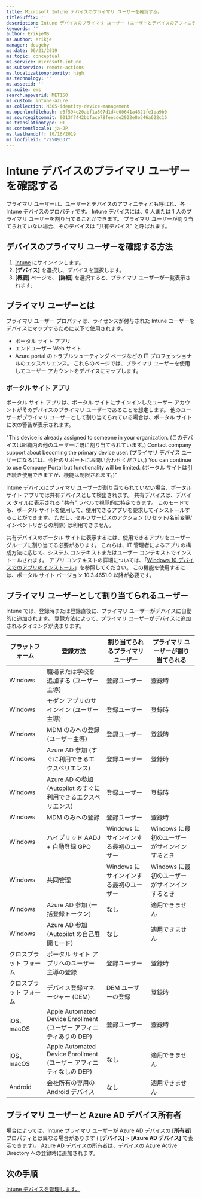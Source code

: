```yaml
---
title: Microsoft Intune デバイスのプライマリ ユーザーを確認する。
titleSuffix: ''
description: Intune デバイスのプライマリ ユーザー (ユーザーとデバイスのアフィニティ) を確認します。
keywords: ''
author: ErikjeMS
ms.author: erikje
manager: dougeby
ms.date: 06/21/2019
ms.topic: conceptual
ms.service: microsoft-intune
ms.subservice: remote-actions
ms.localizationpriority: high
ms.technology: ''
ms.assetid: ''
ms.suite: ems
search.appverid: MET150
ms.custom: intune-azure
ms.collection: M365-identity-device-management
ms.openlocfilehash: d6f594e20abf1a507d1d4e00641a4821fe1ba9b0
ms.sourcegitcommit: 9013f7442bbface78feecde2922e8e546a622c16
ms.translationtype: HT
ms.contentlocale: ja-JP
ms.lasthandoff: 10/16/2019
ms.locfileid: "72509337"
---
```

# <a name="find-the-primary-user-of-an-intune-device"></a>Intune デバイスのプライマリ ユーザーを確認する

プライマリ ユーザーは、ユーザーとデバイスのアフィニティとも呼ばれ、各 Intune デバイスのプロパティです。 Intune デバイスには、0 人または 1 人のプライマリ ユーザーを割り当てることができます。 プライマリ ユーザーが割り当てられていない場合、そのデバイスは "共有デバイス" と呼ばれます。

## <a name="how-to-find-a-devices-primary-user"></a>デバイスのプライマリ ユーザーを確認する方法

1. [Intune](https://go.microsoft.com/fwlink/?linkid=2090973) にサインインします。
2. **[デバイス]** を選択し、デバイスを選択します。
3. **[概要]** ページで、 **[詳細]** を選択すると、プライマリ ユーザーが一覧表示されます。

## <a name="what-is-the-primary-user"></a>プライマリ ユーザーとは
プライマリ ユーザー プロパティは、ライセンスが付与された Intune ユーザーをデバイスにマップするために以下で使用されます。
- ポータル サイト アプリ
- エンドユーザー Web サイト
- Azure portal のトラブルシューティング ページなどの IT プロフェッショナルのエクスペリエンス。 これらのページでは、プライマリ ユーザーを使用してユーザー アカウントをデバイスにマップします。    

### <a name="company-portal-app"></a>ポータル サイト アプリ
ポータル サイト アプリは、ポータル サイトにサインインしたユーザー アカウントがそのデバイスのプライマリ ユーザーであることを想定します。 他のユーザーがプライマリ ユーザーとして割り当てられている場合は、ポータル サイトに次の警告が表示されます。

"This device is already assigned to someone in your organization. (このデバイスは組織内の他のユーザーに既に割り当てられています。) Contact company support about becoming the primary device user. (プライマリ デバイス ユーザーになるには、会社のサポートにお問い合わせください。) You can continue to use Company Portal but functionality will be limited. (ポータル サイトは引き続き使用できますが、機能は制限されます。)"

Intune デバイスにプライマリ ユーザーが割り当てられていない場合、ポータル サイト アプリでは共有デバイスとして検出されます。 共有デバイスは、デバイス タイルに表示される "共有" ラベルで視覚的に特定できます。 このモードでも、ポータル サイトを使用して、使用できるアプリを要求してインストールすることができます。 ただし、セルフサービスのアクション (リセット/名前変更/インベントリからの削除) は利用できません。  

共有デバイスのポータル サイトに表示するには、使用できるアプリをユーザー グループに割り当てる必要があります。 これらは、IT 管理者によるアプリの構成方法に応じて、システム コンテキストまたはユーザー コンテキストでインストールされます。 アプリ コンテキストの詳細については、「[Windows 10 デバイスでのアプリのインストール](../apps/apps-windows-10-app-deploy.md)」を参照してください。 この機能を使用するには、ポータル サイト バージョン 10.3.4651.0 以降が必要です。


## <a name="who-is-assigned-as-the-primary-user"></a>プライマリ ユーザーとして割り当てられるユーザー
Intune では、登録時または登録直後に、プライマリ ユーザーがデバイスに自動的に追加されます。 登録方法によって、プライマリ ユーザーがデバイスに追加されるタイミングが決まります。

| プラットフォーム | 登録方法 | 割り当てられるプライマリ ユーザー | プライマリ ユーザーが割り当てられる |
| ---- | ---- | ---- | ---- |
| Windows | 職場または学校を追加する (ユーザー主導) | 登録ユーザー | 登録時 |   
| Windows | モダン アプリのサインイン (ユーザー主導) | 登録ユーザー | 登録時 | 
| Windows | MDM のみへの登録 (ユーザー主導) | 登録ユーザー | 登録時 | 
| Windows | Azure AD 参加 (すぐに利用できるエクスペリエンス) | 登録ユーザー | 登録時 | 
| Windows | Azure AD の参加 (Autopilot のすぐに利用できるエクスペリエンス) | 登録ユーザー | 登録時 | 
| Windows | MDM のみへの登録 | 登録ユーザー | 登録時 | 
| Windows | ハイブリッド AADJ + 自動登録 GPO | Windows にサインインする最初のユーザー | Windows に最初のユーザーがサインインするとき| 
| Windows | 共同管理 | Windows にサインインする最初のユーザー | Windows に最初のユーザーがサインインするとき | 
| Windows | Azure AD 参加 (一括登録トークン) | なし | 適用できません | 
| Windows | Azure AD 参加 (Autopilot の自己展開モード) | なし | 適用できません | 
| クロスプラット フォーム | ポータル サイト アプリへのユーザー主導の登録 | 登録ユーザー | 登録時 |
| クロスプラット フォーム | デバイス登録マネージャー (DEM) | DEM ユーザーの登録 | 登録時 |
| iOS、macOS | Apple Automated Device Enrollment (ユーザー アフィニティありの DEP) | 登録ユーザー | 登録時 |
| iOS、macOS | Apple Automated Device Enrollment (ユーザー アフィニティなしの DEP) | なし | 適用できません |
| Android | 会社所有の専用の Android デバイス | なし | 適用できません |

## <a name="primary-user-and-azure-ad-device-owner"></a>プライマリ ユーザーと Azure AD デバイス所有者
場合によっては、Intune プライマリ ユーザーが Azure AD デバイスの **[所有者]** プロパティとは異なる場合があります ( **[デバイス]**  >  **[Azure AD デバイス]** で表示できます)。 Azure AD デバイスの所有者は、デバイスの Azure Active Directory への登録時に追加されます。

## <a name="next-steps"></a>次の手順
[Intune デバイスを管理します。](device-management.md)
